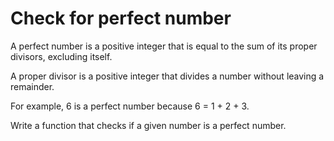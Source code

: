 # Check for perfect number

A perfect number is a positive integer that is equal to the sum of its proper divisors, excluding itself.

A proper divisor is a positive integer that divides a number without leaving a remainder.

For example, 6 is a perfect number because 6 = 1 + 2 + 3.

Write a function that checks if a given number is a perfect number.
